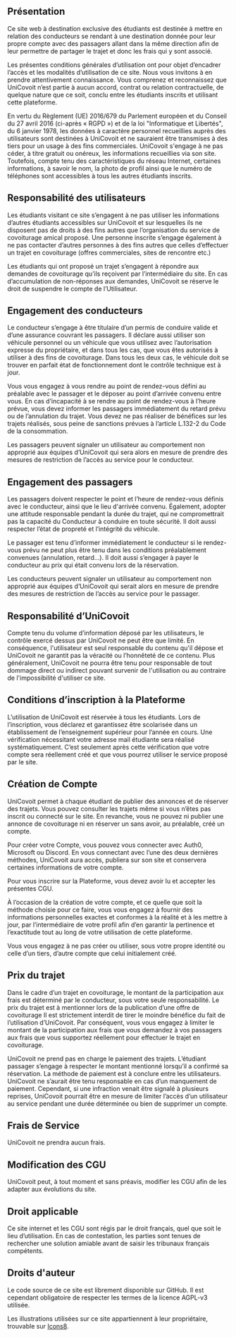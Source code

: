## Présentation

Ce site web à destination exclusive des étudiants est destinée à mettre en relation des conducteurs se rendant à une
destination donnée pour leur propre compte avec des passagers allant dans la même direction afin de leur permettre de
partager le trajet et donc les frais qui y sont associé.

Les présentes conditions générales d’utilisation ont pour objet d’encadrer l’accès et les modalités d’utilisation de ce
site. Nous vous invitons à en prendre attentivement connaissance. Vous comprenez et reconnaissez que UniCovoit n’est
partie à aucun accord, contrat ou relation contractuelle, de quelque nature que ce soit, conclu entre les étudiants
inscrits et utilisant cette plateforme.

En vertu du Règlement (UE) 2016/679 du Parlement européen et du Conseil du 27 avril 2016 (ci-après « RGPD ») et de la
loi "Informatique et Libertés", du 6 janvier 1978, les données à caractère personnel recueillies auprès des utilisateurs
sont destinées à UniCovoit et ne sauraient être transmises à des tiers pour un usage à des fins commerciales.
UniCovoit s'engage à ne pas céder, à titre gratuit ou onéreux, les informations recueillies via son site. Toutefois,
compte tenu des caractéristiques du réseau Internet, certaines informations, à savoir le nom, la photo de profil ainsi
que le numéro de téléphones sont accessibles à tous les autres étudiants inscrits.

## Responsabilité des utilisateurs

Les étudiants visitant ce site s’engagent à ne pas utiliser les informations d’autres étudiants accessibles sur
UniCovoit et sur lesquelles ils ne disposent pas de droits à des fins autres que l’organisation du service de
covoiturage amical proposé. Une personne inscrite s’engage également à ne pas contacter d’autres personnes à des fins
autres que celles d’effectuer un trajet en covoiturage (offres commerciales, sites de rencontre etc.)

Les étudiants qui ont proposé un trajet s’engagent à répondre aux demandes de covoiturage qu’ils reçoivent par
l’intermédiaire du site. En cas d’accumulation de non-réponses aux demandes, UniCovoit se réserve le droit de suspendre
le compte de l’Utilisateur.

## Engagement des conducteurs

Le conducteur s’engage à être titulaire d’un permis de conduire valide et d’une assurance couvrant les passagers. Il
déclare aussi utiliser son véhicule personnel ou un véhicule que vous utilisez avec l’autorisation expresse du
propriétaire, et dans tous les cas, que vous êtes autorisés à utiliser à des fins de covoiturage. Dans tous les deux
cas, le véhicule doit se trouver en parfait état de fonctionnement dont le contrôle technique est à jour.

Vous vous engagez à vous rendre au point de rendez-vous défini au préalable avec le passager et le déposer au point
d’arrivée convenu entre vous. En cas d’incapacité à se rendre au point de rendez-vous à l’heure prévue, vous devez
informer les passagers immédiatement du retard prévu ou de l’annulation du trajet. Vous devez ne pas réaliser de
bénéfices sur les trajets réalisés, sous peine de sanctions prévues à l’article L.132-2 du Code de la consommation.

Les passagers peuvent signaler un utilisateur au comportement non approprié aux équipes d’UniCovoit qui sera alors en
mesure de prendre des mesures de restriction de l’accès au service pour le conducteur.

## Engagement des passagers

Les passagers doivent respecter le point et l’heure de rendez-vous définis avec le conducteur, ainsi que le lieu
d'arrivée convenu. Également, adopter une attitude responsable pendant la durée du trajet, qui ne compromettrait pas la
capacité du Conducteur à conduire en toute sécurité. Il doit aussi respecter l’état de propreté et l’intégrité du
véhicule.

Le passager est tenu d’informer immédiatement le conducteur si le rendez-vous prévu ne peut plus être tenu dans les
conditions préalablement convenues (annulation, retard…). Il doit aussi s’engager à payer le conducteur au prix qui
était convenu lors de la réservation.

Les conducteurs peuvent signaler un utilisateur au comportement non approprié aux équipes d’UniCovoit qui serait alors
en mesure de prendre des mesures de restriction de l’accès au service pour le passager.

## Responsabilité d’UniCovoit

Compte tenu du volume d’information déposé par les utilisateurs, le contrôle exercé dessus par UniCovoit ne peut être
que limité. En conséquence, l'utilisateur est seul responsable du contenu qu'il dépose et UniCovoit ne garantit pas la
véracité ou l’honnêteté de ce contenu. Plus généralement, UniCovoit ne pourra être tenu pour responsable de tout dommage
direct ou indirect pouvant survenir de l'utilisation ou au contraire de l'impossibilité d'utiliser ce site.

## Conditions d’inscription à la Plateforme

L’utilisation de UniCovoit est réservée à tous les étudiants. Lors de l’inscription, vous déclarez et garantissez être
scolarisée dans un établissement de l’enseignement supérieur pour l’année en cours. Une vérification nécessitant votre
adresse mail étudiante sera réalisé systématiquement. C’est seulement après cette vérification que votre compte sera
réellement créé et que vous pourrez utiliser le service proposé par le site.

## Création de Compte

UniCovoit permet à chaque étudiant de publier des annonces et de réserver des trajets. Vous pouvez consulter les trajets
même si vous n’êtes pas inscrit ou connecté sur le site. En revanche, vous ne pouvez ni publier une annonce de
covoiturage ni en réserver un sans avoir, au préalable, créé un compte.

Pour créer votre Compte, vous pouvez vous connecter avec Auth0, Microsoft ou Discord. En vous connectant avec l’une des
deux dernières méthodes, UniCovoit aura accès, publiera sur son site et conservera certaines informations de votre
compte.

Pour vous inscrire sur la Plateforme, vous devez avoir lu et accepter les présentes CGU.

À l’occasion de la création de votre compte, et ce quelle que soit la méthode choisie pour ce faire, vous vous engagez à
fournir des informations personnelles exactes et conformes à la réalité et à les mettre à jour, par l’intermédiaire de
votre profil afin d’en garantir la pertinence et l’exactitude tout au long de votre utilisation de cette plateforme.

Vous vous engagez à ne pas créer ou utiliser, sous votre propre identité ou celle d’un tiers, d’autre compte que celui
initialement créé.

## Prix du trajet

Dans le cadre d’un trajet en covoiturage, le montant de la participation aux frais est déterminé par le conducteur, sous
votre seule responsabilité. Le prix du trajet est à mentionner lors de la publication d’une offre de covoiturage Il est
strictement interdit de tirer le moindre bénéfice du fait de l’utilisation d’UniCovoit. Par conséquent, vous vous
engagez à limiter le montant de la participation aux frais que vous demandez à vos passagers aux frais que vous
supportez réellement pour effectuer le trajet en covoiturage.

UniCovoit ne prend pas en charge le paiement des trajets. L’étudiant passager s’engage à respecter le montant mentionné
lorsqu’il a confirmé sa réservation. La méthode de paiement est à conclure entre les utilisateurs. UniCovoit ne s’aurait
être tenu responsable en cas d’un manquement de paiement. Cependant, si une infraction venait être signalé à plusieurs
reprises, UniCovoit pourrait être en mesure de limiter l’accès d’un utilisateur au service pendant une durée déterminée
ou bien de supprimer un compte.

## Frais de Service

UniCovoit ne prendra aucun frais.

## Modification des CGU

UniCovoit peut, à tout moment et sans préavis, modifier les CGU afin de les adapter aux évolutions du site.

## Droit applicable

Ce site internet et les CGU sont régis par le droit français, quel que soit le lieu d’utilisation. En cas de
contestation, les parties sont tenues de rechercher une solution amiable avant de saisir les tribunaux français
compétents.

## Droits d'auteur

Le code source de ce site est librement disponible sur GitHub.
Il est cependant obligatoire de respecter les termes de la licence AGPL-v3 utilisée.

Les illustrations utilisées sur ce site appartiennent à leur propriétaire, trouvable sur [Icons8](https://icons8.com).

